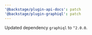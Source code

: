 ```yaml
---
'@backstage/plugin-api-docs': patch
'@backstage/plugin-graphiql': patch
---
```


Updated dependency `graphiql` to `^2.0.0`.
